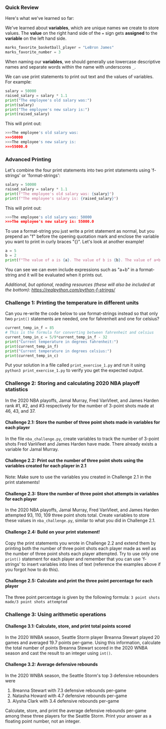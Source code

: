 ### Quick Review 

Here's what we've learned so far: 

We've learned about **variables**, which are unique names we create to store values. The **value** on the right hand side of the `=` sign gets **assigned** to the **variable** on the left hand side. 

```python
marks_favorite_basketball_player = "LeBron James"
marks_favorite_number = 3 
```

When naming our **variables**, we should generally use lowercase descriptive names and separate words within the name with underscores `_`.  

We can use print statements to print out text and the values of variables. For example: 

```python
salary = 50000
raised_salary = salary * 1.1
print("The employee's old salary was:")
print(salary)
print("The employee's new salary is:")
print(raised_salary)
```

This will print out:
```python
>>>The employee's old salary was:
>>>50000
>>>The employee's new salary is:
>>>55000.0
```

### Advanced Printing 

Let's combine the four print statements into two print statements using 'f-strings' or 'format-strings':

```python
salary = 50000
raised_salary = salary * 1.1
print(f"The employee's old salary was: {salary}")
print(f"The employee's salary is: {raised_salary}")
```

This will print out:
```python
>>>The employee's old salary was: 50000
>>>The employee's new salary is: 55000.0
```

To use a format-string you just write a print statement as normal, but you prepend an "f" before the opening quotation mark and enclose the variable you want to print in curly braces "{}". Let's look at another example!

```python
a = 5
b = 2
print(f"The value of a is {a}. The value of b is {b}. The value of a+b is {a+b}.")
```

You can see we can even include expressions such as "a+b" in a format-string and it will be evaluated when it prints out. 

*Additional, but optional, reading resources (these will also be included at the bottom): https://realpython.com/python-f-strings/*

### Challenge 1: Printing the temperature in different units

Can you re-write the code below to use format-strings instead so that only two `print()` statements are needed, one for fahrenheit and one for celsius?

```python
current_temp_in_f = 85
# This is the formula for converting between fahrenheit and celsius
current_temp_in_c = 5/9*current_temp_in_f - 32
print("Current temperature in degrees fahrenheit:")
print(current_temp_in_f)
print("Current temperature in degrees celsius:")
print(current_temp_in_c)
```

Put your solution in a file called `print_exercise_1.py` and run it using `python3 print_exercise_1.py` to verify you get the expected output. 

### Challenge 2: Storing and calculating 2020 NBA playoff statistics 

In the 2020 NBA playoffs, Jamal Murray, Fred VanVleet, and James Harden rank #1, #2, and #3 respectively for the number of 3-point shots made at 46, 43, and 37. 

#### Challenge 2.1: Store the number of three point shots made in variables for each player 

In the file `nba_challenge.py`, create variables to track the number of 3-point shots Fred VanVleet and James Harden have made. There already exists a variable for Jamal Murray.  

#### Challenge 2.2: Print out the number of three point shots using the variables created for each player in 2.1 

Note: Make sure to use the variables you created in Challenge 2.1 in the print statements! 

#### Challenge 2.3: Store the number of three point shot attempts in variables for each player 

In the 2020 NBA playoffs, Jamal Murray, Fred VanVleet, and James Harden attempted 93, 110, 109 three point shots total. Create variables to store these values in `nba_challenge.py`, similar to what you did in Challenge 2.1. 

#### Challenge 2.4: Build on your print statement! 

Copy the print statements you wrote in Challenge 2.2 and extend them by printing both the number of three point shots each player made as well as the number of three point shots each player attempted. Try to use only one `print()` statement for each player and remember that you can use 'f-strings' to insert variables into lines of text (reference the examples above if you forgot how to do this). 

#### Challenge 2.5: Calculate and print the three point percentage for each player

The three point percentage is given by the following formula: `3 point shots made/3 point shots attempted`

### Challenge 3: Using arithmetic operations 

#### Challenge 3.1: Calculate, store, and print total points scored

In the 2020 WNBA season, Seattle Storm player Breanna Stewart played 20 games and averaged 19.7 points per-game. Using this information, calculate the total number of points Breanna Stewart scored in the 2020 WNBA season and cast the result to an integer using `int()`.  

#### Challenge 3.2: Average defensive rebounds

In the 2020 WNBA season, the Seattle Storm's top 3 defensive rebounders were

1. Breanna Stewart with 7.3 defensive rebounds per-game
2. Natasha Howard with 4.7 defensive rebounds per-game
3. Alysha Clark with 3.4 defensive rebounds per-game

Calculate, store, and print the average defensive rebounds per-game among these three players for the Seattle Storm. Print your answer as a floating point number, not an integer. 